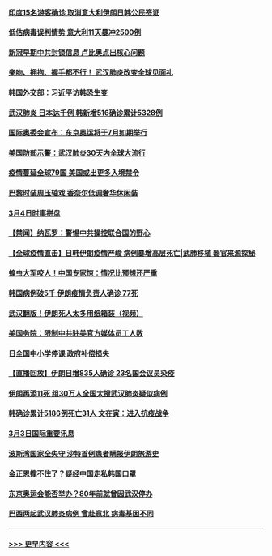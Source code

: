 #### [印度15名游客确诊 取消意大利伊朗日韩公民签证](../pages/prog202/a102791475.md?t=03041702) 
#### [低估病毒误判情势 意大利11天暴冲2500例](../pages/prog202/a102791348.md?t=03041702) 
#### [新冠早期中共封锁信息 卢比奥点出核心问题](../pages/prog202/a102791383.md?t=03041702) 
#### [亲吻、拥抱、握手都不行！ 武汉肺炎改变全球见面礼](../pages/prog202/a102791314.md?t=03041702) 
#### [韩国外交部：习近平访韩恐生变](../pages/prog202/a102791303.md?t=03041702) 
#### [武汉肺炎 日本达千例 韩新增516确诊累计5328例](../pages/prog202/a102791290.md?t=03041702) 
#### [国际奥委会宣布：东京奥运将于7月如期举行](../pages/prog202/a102791284.md?t=03041702) 
#### [美国防部示警：武汉肺炎30天内全球大流行](../pages/prog202/a102791222.md?t=03041702) 
#### [疫情蔓延全球79国 美国或出更多入境禁令](../pages/prog202/a102791179.md?t=03041702) 
#### [巴黎时装周压轴戏  香奈尔低调奢华休闲装](../pages/prog202/a102791146.md?t=03041702) 
#### [3月4日时事拼盘](../pages/prog202/a102791082.md?t=03041702) 
#### [【禁闻】纳瓦罗：警惕中共操控联合国的野心](../pages/prog202/a102791040.md?t=03041702) 
#### [【全球疫情直击】日韩伊朗疫情严峻 病例暴增高层死亡|武肺移植 器官来源探秘](../pages/prog202/a102791016.md?t=03041702) 
#### [蝗虫大军咬人！中国专家惊：情况比预想还严重](../pages/prog202/a102790691.md?t=03041702) 
#### [韩国病例破5千 伊朗疫情负责人确诊 77死](../pages/prog202/a102790954.md?t=03041702) 
#### [武汉翻版！伊朗死人太多用纸箱装（视频）](../pages/prog202/a102790888.md?t=03041702) 
#### [美国务院：限制中共驻美官方媒体员工人数](../pages/prog202/a102790926.md?t=03041702) 
#### [日全国中小学停课 政府补偿损失](../pages/prog202/a102790884.md?t=03041702) 
#### [【直播回放】伊朗日增835人确诊 23名国会议员染疫](../pages/prog202/a102789798.md?t=03041702) 
#### [伊朗再添11死 组30万人全国大搜武汉肺炎疑似病例](../pages/prog202/a102790794.md?t=03041702) 
#### [韩确诊累计5186例死亡31人 文在寅：进入抗疫战争](../pages/prog202/a102790745.md?t=03041702) 
#### [3月3日国际重要讯息](../pages/prog202/a102790710.md?t=03041702) 
#### [波斯湾国家全失守 沙特首例患者瞒报伊朗旅游史](../pages/prog202/a102790650.md?t=03041702) 
#### [金正恩撑不住了？疑经中国走私韩国口罩](../pages/prog202/a102790707.md?t=03041702) 
#### [东京奥运会能否举办？80年前就曾因武汉停办](../pages/prog202/a102790620.md?t=03041702) 
#### [巴西两起武汉肺炎病例 曾赴意北 病毒基因不同](../pages/prog202/a102790556.md?t=03041702) 

----
#### [ >>> 更早内容 <<< ](../indexes/prog202-earlier.md)
